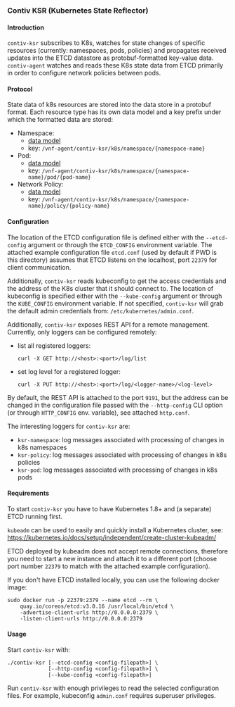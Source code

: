 ### Contiv KSR (Kubernetes State Reflector)

#### Introduction

`contiv-ksr` subscribes to K8s, watches for state changes of specific
resources (currently: namespaces, pods, policies) and propagates
received updates into the ETCD datastore as protobuf-formatted key-value
data. `contiv-agent` watches and reads these K8s state data from ETCD
primarily in order to configure network policies between pods.

#### Protocol

State data of k8s resources are stored into the data store in a protobuf
format. Each resource type has its own data model and a key prefix under
which the formatted data are stored:
  * Namespace:
    * [data model](../../plugins/ksr/model/namespace/namespace.proto)
    * key: `/vnf-agent/contiv-ksr/k8s/namespace/{namespace-name}`
  * Pod:
    * [data model](../../plugins/ksr/model/pod/pod.proto)
    * key: `/vnf-agent/contiv-ksr/k8s/namespace/{namespace-name}/pod/{pod-name}`
  * Network Policy:
    * [data model](../../plugins/ksr/model/policy/policy.proto)
    * key: `/vnf-agent/contiv-ksr/k8s/namespace/{namespace-name}/policy/{policy-name}`

#### Configuration

The location of the ETCD configuration file is defined either
with the `--etcd-config` argument or through the `ETCD_CONFIG`
environment variable. The attached example configuration file `etcd.conf`
(used by default if PWD is this directory) assumes that ETCD listens
on the localhost, port `22379` for client communication.

Additionally, `contiv-ksr` reads kubeconfig to get the access credentials
and the address of the K8s cluster that it should connect to.
The location of kubeconfig is specified either with the `--kube-config`
argument or through the `KUBE_CONFIG` environment variable.
If not specified, `contiv-ksr` will grab the default admin credentials
from: `/etc/kubernetes/admin.conf`.

Additionally, `contiv-ksr` exposes REST API for a remote management.
Currently, only loggers can be configured remotely:
  * list all registered loggers:
    ```
    curl -X GET http://<host>:<port>/log/list
    ```
  * set log level for a registered logger:
    ```
    curl -X PUT http://<host>:<port>/log/<logger-name>/<log-level>
    ```

By default, the REST API is attached to the port `9191`, but the address
can be changed in the configuration file passed with the `--http-config`
CLI option (or through `HTTP_CONFIG` env. variable), see attached
`http.conf`.

The interesting loggers for `contiv-ksr` are:
  * `ksr-namespace`: log messages associated with processing of changes
                     in k8s namespaces
  * `ksr-policy`: log messages associated with processing of changes
                  in k8s policies
  * `ksr-pod`: log messages associated with processing of changes
               in k8s pods

#### Requirements

To start `contiv-ksr` you have to have Kubernetes 1.8+ and (a separate) ETCD
running first.

`kubeadm` can be used to easily and quickly install a Kubernetes cluster,
see: https://kubernetes.io/docs/setup/independent/create-cluster-kubeadm/

ETCD deployed by kubeadm does not accept remote connections,
therefore you need to start a new instance and attach it to a different
port (choose port number `22379` to match with the attached example
configuration).

If you don't have ETCD installed locally, you can use the following
docker image:
```
sudo docker run -p 22379:2379 --name etcd --rm \
    quay.io/coreos/etcd:v3.0.16 /usr/local/bin/etcd \
    -advertise-client-urls http://0.0.0.0:2379 \
    -listen-client-urls http://0.0.0.0:2379
```

#### Usage

Start `contiv-ksr` with:
```
./contiv-ksr [--etcd-config <config-filepath>] \
             [--http-config <config-filepath>] \
             [--kube-config <config-filepath>]
```
Run `contiv-ksr` with enough privileges to read the selected
configuration files. For example, kubeconfig `admin.conf` requires
superuser privileges.
